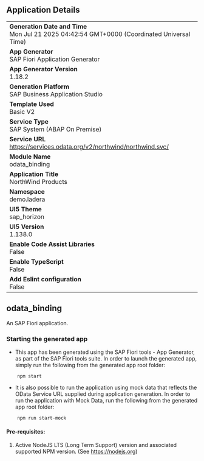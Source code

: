 ## Application Details
|               |
| ------------- |
|**Generation Date and Time**<br>Mon Jul 21 2025 04:42:54 GMT+0000 (Coordinated Universal Time)|
|**App Generator**<br>SAP Fiori Application Generator|
|**App Generator Version**<br>1.18.2|
|**Generation Platform**<br>SAP Business Application Studio|
|**Template Used**<br>Basic V2|
|**Service Type**<br>SAP System (ABAP On Premise)|
|**Service URL**<br>https://services.odata.org/v2/northwind/northwind.svc/|
|**Module Name**<br>odata_binding|
|**Application Title**<br>NorthWind Products|
|**Namespace**<br>demo.ladera|
|**UI5 Theme**<br>sap_horizon|
|**UI5 Version**<br>1.138.0|
|**Enable Code Assist Libraries**<br>False|
|**Enable TypeScript**<br>False|
|**Add Eslint configuration**<br>False|

## odata_binding

An SAP Fiori application.

### Starting the generated app

-   This app has been generated using the SAP Fiori tools - App Generator, as part of the SAP Fiori tools suite.  In order to launch the generated app, simply run the following from the generated app root folder:

```
    npm start
```

- It is also possible to run the application using mock data that reflects the OData Service URL supplied during application generation.  In order to run the application with Mock Data, run the following from the generated app root folder:

```
    npm run start-mock
```

#### Pre-requisites:

1. Active NodeJS LTS (Long Term Support) version and associated supported NPM version.  (See https://nodejs.org)


